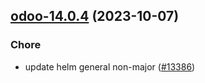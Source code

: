 

## [odoo-14.0.4](https://github.com/succelle/charts/compare/odoo-14.0.3...odoo-14.0.4) (2023-10-07)

### Chore

- update helm general non-major ([#13386](https://github.com/succelle/charts/issues/13386))
  
  